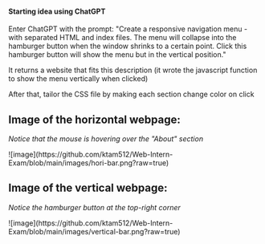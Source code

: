 <h4>Starting idea using ChatGPT</h4>
<p>Enter ChatGPT with the prompt: 
"Create a responsive navigation menu - with separated HTML and index files. The menu will collapse into the hamburger button when the window shrinks to a certain point. Click this hamburger button will show the menu but in the vertical position."</p>
<p>It returns a website that fits this description (it wrote the javascript function to show the menu vertically when clicked)</p>
<p>After that, tailor the CSS file by making each section change color on click</p>
<h2>Image of the horizontal webpage:</h2>
<p><em>Notice that the mouse is hovering over the "About" section</em></p>
![image](https://github.com/ktam512/Web-Intern-Exam/blob/main/images/hori-bar.png?raw=true)
<h2>Image of the vertical webpage:</h2>
<p><em>Notice the hamburger button at the top-right corner</em></p>
![image](https://github.com/ktam512/Web-Intern-Exam/blob/main/images/vertical-bar.png?raw=true)



